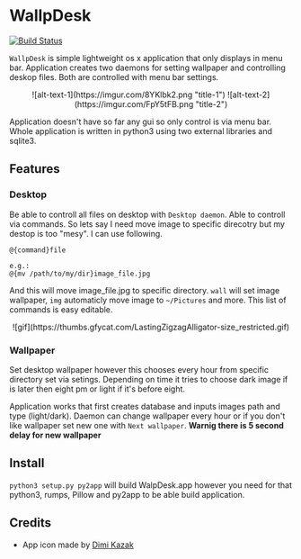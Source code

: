 # WallpDesk
[![Build Status](https://travis-ci.org/L3rchal/WallpDesk.svg?branch=master)](https://travis-ci.org/L3rchal/WallpDesk)

`WallpDesk` is simple lightweight os x application that only displays in menu bar. Application creates two daemons for setting wallpaper and controlling deskop files. Both are controlled with menu bar settings.

<p align="center"> 
![alt-text-1](https://imgur.com/8YKlbk2.png "title-1") ![alt-text-2](https://imgur.com/FpY5tFB.png "title-2")

Application doesn't have so far any gui so only control is via menu bar. Whole application is written in python3 using two external libraries and sqlite3.

## Features

### Desktop
Be able to controll all files on desktop with `Desktop daemon`. Able to controll via commands. So lets say I need move image to specific direcotry but my destop is too "mesy". I can use following.
```
@{command}file

e.g.:
@{mv /path/to/my/dir}image_file.jpg
```
And this will move image_file.jpg to specific directory. `wall` will set image wallpaper, `img` automaticly move image to `~/Pictures` and more. This list of commands is easy editable.

<p align="center"> 
![gif](https://thumbs.gfycat.com/LastingZigzagAlligator-size_restricted.gif)


### Wallpaper
Set desktop wallpaper however this chooses every hour from specific directory set via setings. Depending on time it tries to choose dark image if is later then eight pm or light if it's before eight.

Application works that first creates database and inputs images path and type (light/dark). Daemon can change wallpaper every hour or if you don't like wallpaper set new one with `Next wallpaper`. **Warnig there is 5 second delay for new wallpaper**

## Install

`python3 setup.py py2app` will build WalpDesk.app however you need for that python3, rumps, Pillow and py2app to be able build application. 


## Credits
- App icon made by [Dimi Kazak](https://www.flaticon.com/authors/dimi-kazak)
